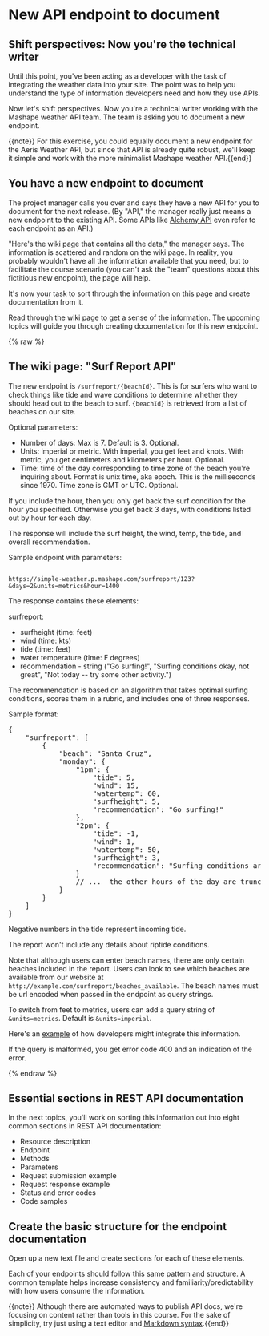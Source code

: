 # New API endpoint to document

## Shift perspectives: Now you're the technical writer

Until this point, you've been acting as a developer with the task of integrating the weather data into your site. The point was to help you understand the type of information developers need and how they use APIs.

Now let's shift perspectives. Now you're a technical writer working with the Mashape weather API team. The team is asking you to document a new endpoint.

{{note}} For this exercise, you could equally document a new endpoint for the Aeris Weather API, but since that API is already quite robust, we'll keep it simple and work with the more minimalist Mashape weather API.{{end}}

## You have a new endpoint to document

The project manager calls you over and says they have a new API for you to document for the next release. (By "API," the manager really just means a new endpoint to the existing API. Some APIs like [Alchemy API](http://www.alchemyapi.com/api/) even refer to each endpoint as an API.)

"Here's the wiki page that contains all the data," the manager says. The information is scattered and random on the wiki page. In reality, you probably wouldn't have all the information available that you need, but to facilitate the course scenario (you can't ask the "team" questions about this fictitious new endpoint), the page will help.

It's now your task to sort through the information on this page and create documentation from it.

Read through the wiki page to get a sense of the information. The upcoming topics will guide you through creating documentation for this new endpoint.

<div class="docSample">{% raw %}
<h2>The wiki page: "Surf Report API"</h2>

<p>The new endpoint is <code>/surfreport/{beachId}</code>. This is for surfers who want to check things like tide and wave conditions to determine whether they should head out to the beach to surf. <code>{beachId}</code> is retrieved from a list of beaches on our site.</p>

<p>Optional parameters: </p>

<ul>
<li>Number of days: Max is 7. Default is 3. Optional.</li>
<li>Units: imperial or metric. With imperial, you get feet and knots. With metric, you get centimeters and kilometers per hour. Optional.</li>
<li>Time: time of the day corresponding to time zone of the beach you're inquiring about. Format is unix time, aka epoch. This is the milliseconds since 1970. Time zone is GMT or UTC. Optional.</li>
</ul>

<p>If you include the hour, then you only get back the surf condition for the hour you specified. Otherwise you get back 3 days, with conditions listed out by hour for each day. </p>

<p>The response will include the surf height, the wind, temp, the tide, and overall recommendation.</p>

<p>Sample endpoint with parameters: </p>

<code>
https://simple-weather.p.mashape.com/surfreport/123?&days=2&units=metrics&hour=1400
</code>

<p>The response contains these elements:</p>

<p>surfreport: </p>

<ul>
<li>surfheight (time: feet)</li>
<li>wind (time: kts)</li>
<li>tide (time: feet)</li>
<li>water temperature (time: F degrees)</li>
<li>recommendation - string ("Go surfing!", "Surfing conditions okay, not great", "Not today -- try some other activity.")</li>
</ul>

<p>The recommendation is based on an algorithm that takes optimal surfing conditions, scores them in a rubric, and includes one of three responses.</p>

<p>Sample format:</p>

<pre>
{
    "surfreport": [
        {
            "beach": "Santa Cruz",
            "monday": {
                "1pm": {
                    "tide": 5,
                    "wind": 15,
                    "watertemp": 60,
                    "surfheight": 5,
                    "recommendation": "Go surfing!"
                },
                "2pm": {
                    "tide": -1,
                    "wind": 1,
                    "watertemp": 50,
                    "surfheight": 3,
                    "recommendation": "Surfing conditions are okay, not great"
                }
                // ...  the other hours of the day are truncated here.
            }
        }
    ]
}
</pre>

<p>Negative numbers in the tide represent incoming tide.</p>

<p>The report won't include any details about riptide conditions. </p>

<p>Note that although users can enter beach names, there are only certain beaches included in the report. Users can look to see which beaches are available from our website at <code>http://example.com/surfreport/beaches_available</code>. The beach names must be url encoded when passed in the endpoint as query strings.</p>

<p>To switch from feet to metrics, users can add a query string of <code>&units=metrics</code>. Default is <code>&units=imperial</code>.</p>

<p>Here's an <a href="http://www.surfline.com/surf-report/south-beach-ca-northern-california_5088/">example</a> of how developers might integrate this information.</p>

<p>If the query is malformed, you get error code 400 and an indication of the error.</p>
</div>
{% endraw %}

## Essential sections in REST API documentation

In the next topics, you'll work on sorting this information out into eight common sections in REST API documentation:

* Resource description
* Endpoint
* Methods
* Parameters
* Request submission example
* Request response example
* Status and error codes
* Code samples

## Create the basic structure for the endpoint documentation

Open up a new text file and create sections for each of these elements.

Each of your endpoints should follow this same pattern and structure. A common template helps increase consistency and familiarity/predictability with how users consume the information.

{{note}} Although there are automated ways to publish API docs, we're focusing on content rather than tools in this course. For the sake of simplicity, try just using a text editor and <a href="https://help.github.com/articles/github-flavored-markdown/">Markdown syntax</a>.{{end}}
